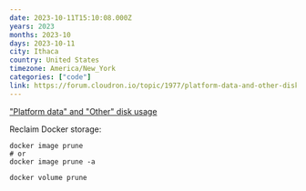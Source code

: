 ```yaml
---
date: 2023-10-11T15:10:08.000Z
years: 2023
months: 2023-10
days: 2023-10-11
city: Ithaca
country: United States
timezone: America/New_York
categories: ["code"]
link: https://forum.cloudron.io/topic/1977/platform-data-and-other-disk-usage/24
---
```

["Platform data" and "Other" disk usage](https://forum.cloudron.io/topic/1977/platform-data-and-other-disk-usage/24)

Reclaim Docker storage:

```
docker image prune
# or
docker image prune -a

docker volume prune
```

